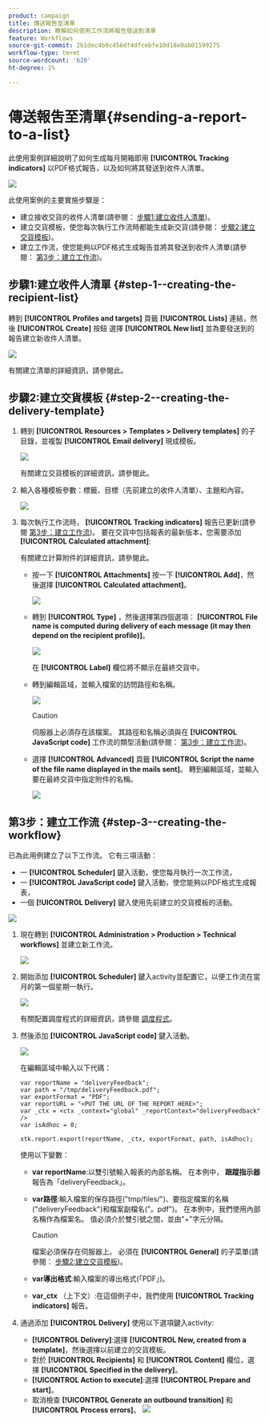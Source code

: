```yaml
---
product: campaign
title: 傳送報吿至清單
description: 瞭解如何使用工作流將報告發送到清單
feature: Workflows
source-git-commit: 2b1dec4b9c456df4dfcebfe10d18e0ab01599275
workflow-type: tm+mt
source-wordcount: '620'
ht-degree: 1%

---
```


# 傳送報吿至清單{#sending-a-report-to-a-list}



此使用案例詳細說明了如何生成每月開箱即用 **[!UICONTROL Tracking indicators]** 以PDF格式報告，以及如何將其發送到收件人清單。

![](assets/use_case_report_intro.png)

此使用案例的主要實施步驟是：

* 建立接收交貨的收件人清單(請參閱： [步驟1:建立收件人清單](#step-1--creating-the-recipient-list))。
* 建立交貨模板，使您每次執行工作流時都能生成新交貨(請參閱： [步驟2:建立交貨模板](#step-2--creating-the-delivery-template))。
* 建立工作流，使您能夠以PDF格式生成報告並將其發送到收件人清單(請參閱： [第3步：建立工作流](#step-3--creating-the-workflow))。

## 步驟1:建立收件人清單 {#step-1--creating-the-recipient-list}

轉到 **[!UICONTROL Profiles and targets]** 頁籤 **[!UICONTROL Lists]** 連結，然後 **[!UICONTROL Create]** 按鈕 選擇 **[!UICONTROL New list]** 並為要發送到的報告建立新收件人清單。

![](assets/use_case_report_1.png)

有關建立清單的詳細資訊，請參閱此。

## 步驟2:建立交貨模板 {#step-2--creating-the-delivery-template}

1. 轉到 **[!UICONTROL Resources > Templates > Delivery templates]** 的子目錄，並複製 **[!UICONTROL Email delivery]** 現成模板。

   ![](assets/use_case_report_2.png)

   有關建立交貨模板的詳細資訊，請參閱此。

1. 輸入各種模板參數：標籤、目標（先前建立的收件人清單）、主題和內容。

   ![](assets/use_case_report_3.png)

1. 每次執行工作流時， **[!UICONTROL Tracking indicators]** 報告已更新(請參閱 [第3步：建立工作流](#step-3--creating-the-workflow))。 要在交貨中包括報表的最新版本，您需要添加 **[!UICONTROL Calculated attachment]**:

   有關建立計算附件的詳細資訊，請參閱此。

   * 按一下 **[!UICONTROL Attachments]** 按一下 **[!UICONTROL Add]**，然後選擇 **[!UICONTROL Calculated attachment]**。

      ![](assets/use_case_report_4.png)

   * 轉到 **[!UICONTROL Type]** ，然後選擇第四個選項： **[!UICONTROL File name is computed during delivery of each message (it may then depend on the recipient profile)]**。

      ![](assets/use_case_report_5.png)

      在 **[!UICONTROL Label]** 欄位將不顯示在最終交貨中。

   * 轉到編輯區域，並輸入檔案的訪問路徑和名稱。

      ![](assets/use_case_report_6.png)

      >[!CAUTION]
      >
      >伺服器上必須存在該檔案。 其路徑和名稱必須與在 **[!UICONTROL JavaScript code]** 工作流的類型活動(請參閱： [第3步：建立工作流](#step-3--creating-the-workflow))。

   * 選擇 **[!UICONTROL Advanced]** 頁籤 **[!UICONTROL Script the name of the file name displayed in the mails sent]**。 轉到編輯區域，並輸入要在最終交貨中指定附件的名稱。

      ![](assets/use_case_report_6bis.png)

## 第3步：建立工作流 {#step-3--creating-the-workflow}

已為此用例建立了以下工作流。 它有三項活動：

* 一 **[!UICONTROL Scheduler]** 鍵入活動，使您每月執行一次工作流，
* 一 **[!UICONTROL JavaScript code]** 鍵入活動，使您能夠以PDF格式生成報表，
* 一個 **[!UICONTROL Delivery]** 鍵入使用先前建立的交貨模板的活動。

![](assets/use_case_report_8.png)

1. 現在轉到 **[!UICONTROL Administration > Production > Technical workflows]** 並建立新工作流。

   ![](assets/use_case_report_7.png)

1. 開始添加 **[!UICONTROL Scheduler]** 鍵入activity並配置它，以便工作流在當月的第一個星期一執行。

   ![](assets/use_case_report_9.png)

   有關配置調度程式的詳細資訊，請參閱 [調度程式](scheduler.md)。

1. 然後添加 **[!UICONTROL JavaScript code]** 鍵入活動。

   ![](assets/use_case_report_10.png)

   在編輯區域中輸入以下代碼：

   ```
   var reportName = "deliveryFeedback";
   var path = "/tmp/deliveryFeedback.pdf";
   var exportFormat = "PDF";
   var reportURL = "<PUT THE URL OF THE REPORT HERE>";
   var _ctx = <ctx _context="global" _reportContext="deliveryFeedback" />
   var isAdhoc = 0;
   
   xtk.report.export(reportName, _ctx, exportFormat, path, isAdhoc);
   ```

   使用以下變數：

   * **var reportName**:以雙引號輸入報表的內部名稱。 在本例中， **跟蹤指示器** 報告為「deliveryFeedback」。
   * **var路徑**:輸入檔案的保存路徑(&quot;tmp/files/&quot;)、要指定檔案的名稱(&quot;deliveryFeedback&quot;)和檔案副檔名(&quot;。pdf&quot;)。 在本例中，我們使用內部名稱作為檔案名。 值必須介於雙引號之間，並由&quot;+&quot;字元分隔。

      >[!CAUTION]
      >
      >檔案必須保存在伺服器上。 必須在 **[!UICONTROL General]** 的子菜單(請參閱： [步驟2:建立交貨模板](#step-2--creating-the-delivery-template))。

   * **var導出格式**:輸入檔案的導出格式(「PDF」)。
   * **var_ctx** （上下文）:在這個例子中，我們使用 **[!UICONTROL Tracking indicators]** 報告。

1. 通過添加 **[!UICONTROL Delivery]** 使用以下選項鍵入activity:

   * **[!UICONTROL Delivery]**:選擇 **[!UICONTROL New, created from a template]**，然後選擇以前建立的交貨模板。
   * 對於 **[!UICONTROL Recipients]** 和 **[!UICONTROL Content]** 欄位，選擇 **[!UICONTROL Specified in the delivery]**。
   * **[!UICONTROL Action to execute]**:選擇 **[!UICONTROL Prepare and start]**。
   * 取消檢查 **[!UICONTROL Generate an outbound transition]** 和 **[!UICONTROL Process errors]**。
   ![](assets/use_case_report_11.png)
